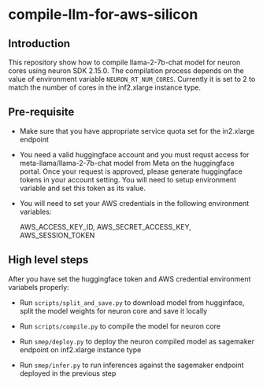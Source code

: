 # compile-llm-for-aws-silicon

## Introduction
This repository show how to compile llama-2-7b-chat model for neuron cores using neuron SDK 2.15.0. The compilation process depends on the value of environment variable `NEURON_RT_NUM_CORES`. Currently it is set to 2 to match the number of cores in the inf2.xlarge instance type.

## Pre-requisite

- Make sure that you have appropriate service quota set for the in2.xlarge endpoint 
- You need a valid huggingface account and you must requst access for meta-llama/llama-2-7b-chat model from Meta on the huggingface portal. Once your request is approved, please generate huggingface tokens in your account setting. You will need to setup environment variable and set this token as its value.
- You will need to set your AWS credentials in the following environment variables:

  AWS_ACCESS_KEY_ID, AWS_SECRET_ACCESS_KEY, AWS_SESSION_TOKEN

## High level steps

After you have set the huggingface token and AWS credential environment variabels properly:

- Run `scripts/split_and_save.py` to download model from hugginface, split the model weights for neuron core and save it locally
- Run `scripts/compile.py` to compile the model for neuron core

- Run `smep/deploy.py` to deploy the neuron compiled model as sagemaker endpoint on inf2.xlarge instance type
- Run `smep/infer.py` to run inferences against the sagemaker endpoint deployed in the previous step




